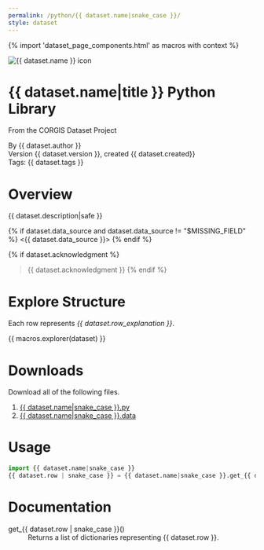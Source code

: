 ```yaml
---
permalink: /python/{{ dataset.name|snake_case }}/
style: dataset
---
```


{% import 'dataset_page_components.html' as macros with context  %}

<img class="img-thumbnail float-right"
     src="/images/datasets/{{ dataset.splash }}"
     alt="{{ dataset.name }} icon"
     role="presentation">

# {{ dataset.name|title }} Python Library

<p class='lead'>From the CORGIS Dataset Project</p>

<span class='text-muted'>By {{ dataset.author }}</span><br>
<span class='text-muted'>Version {{ dataset.version }}, created {{ dataset.created}}</span><br>
<span class='text-muted'>Tags: {{ dataset.tags }}</span>

# Overview

{{ dataset.description|safe }}

{% if dataset.data_source and dataset.data_source != "$MISSING_FIELD" %}
<{{ dataset.data_source }}>
{% endif %}

{% if dataset.acknowledgment %}
> {{ dataset.acknowledgment }}
{% endif %}

# Explore Structure

Each row represents *{{ dataset.row_explanation }}*.

{{ macros.explorer(dataset) }}

# Downloads

Download all of the following files.

1. <a href='../../datasets/python/{{ dataset.name|snake_case }}/{{ dataset.name|snake_case }}.py' download>{{ dataset.name|snake_case }}.py <span class="fas fa-download"></span></a>
2. <a href='../../datasets/python/{{ dataset.name|snake_case }}/{{ dataset.name|snake_case }}.data' download>{{ dataset.name|snake_case }}.data <span class="fas fa-download"></span></a>

# Usage

```python
import {{ dataset.name|snake_case }}
{{ dataset.row | snake_case }} = {{ dataset.name|snake_case }}.get_{{ dataset.row | snake_case }}()
```

# Documentation

<dl>
    <dt><span>get_{{ dataset.row | snake_case }}()</span></dt>
    <dd>Returns a list of dictionaries representing {{ dataset.row }}.</dd>
</dl>
